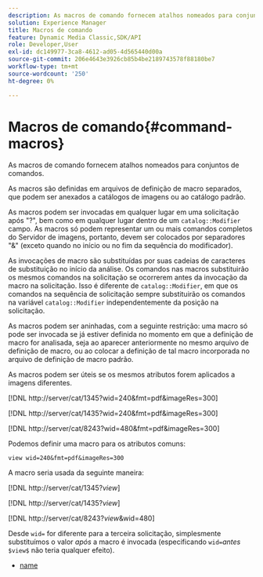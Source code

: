 ```yaml
---
description: As macros de comando fornecem atalhos nomeados para conjuntos de comandos.
solution: Experience Manager
title: Macros de comando
feature: Dynamic Media Classic,SDK/API
role: Developer,User
exl-id: dc149977-3ca8-4612-ad05-4d565440d00a
source-git-commit: 206e4643e3926cb85b4be2189743578f88180be7
workflow-type: tm+mt
source-wordcount: '250'
ht-degree: 0%

---
```


# Macros de comando{#command-macros}

As macros de comando fornecem atalhos nomeados para conjuntos de comandos.

As macros são definidas em arquivos de definição de macro separados, que podem ser anexados a catálogos de imagens ou ao catálogo padrão.

As macros podem ser invocadas em qualquer lugar em uma solicitação após &quot;?&quot;, bem como em qualquer lugar dentro de um `catalog::Modifier` campo. As macros só podem representar um ou mais comandos completos do Servidor de imagens, portanto, devem ser colocados por separadores &quot;&amp;&quot; (exceto quando no início ou no fim da sequência do modificador).

As invocações de macro são substituídas por suas cadeias de caracteres de substituição no início da análise. Os comandos nas macros substituirão os mesmos comandos na solicitação se ocorrerem antes da invocação da macro na solicitação. Isso é diferente de `catalog::Modifier`, em que os comandos na sequência de solicitação sempre substituirão os comandos na variável `catalog::Modifier` independentemente da posição na solicitação.

As macros podem ser aninhadas, com a seguinte restrição: uma macro só pode ser invocada se já estiver definida no momento em que a definição de macro for analisada, seja ao aparecer anteriormente no mesmo arquivo de definição de macro, ou ao colocar a definição de tal macro incorporada no arquivo de definição de macro padrão.

As macros podem ser úteis se os mesmos atributos forem aplicados a imagens diferentes.

[!DNL http://server/cat/1345?wid=240&fmt=pdf&imageRes=300]

[!DNL http://server/cat/1435?wid=240&fmt=pdf&imageRes=300]

[!DNL http://server/cat/8243?wid=480&fmt=pdf&imageRes=300]

Podemos definir uma macro para os atributos comuns:

`view wid=240&fmt=pdf&imageRes=300`

A macro seria usada da seguinte maneira:

[!DNL http://server/cat/1345?$view$]

[!DNL http://server/cat/1435?$view$]

[!DNL http://server/cat/8243?$view$&wid=480]

Desde `wid=` for diferente para a terceira solicitação, simplesmente substituímos o valor *após* a macro é invocada (especificando `wid=`*antes* `$view$` não teria qualquer efeito).

+ [name](r-name.md)
